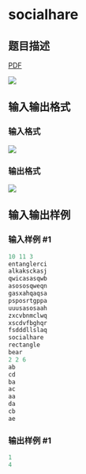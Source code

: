 # socialhare

## 题目描述

[problemUrl]: https://uva.onlinejudge.org/index.php?option=com_onlinejudge&Itemid=8&category=871&page=show_problem&problem=5035

[PDF](https://uva.onlinejudge.org/external/131/p13124.pdf)

![](https://cdn.luogu.com.cn/upload/vjudge_pic/UVA13124/47eebc44967a981a83d9f1a3f820ce41692312e9.png)

## 输入输出格式

### 输入格式

![](https://cdn.luogu.com.cn/upload/vjudge_pic/UVA13124/cb2d04732861fc554b429ecce58061a53a84b25a.png)

### 输出格式

![](https://cdn.luogu.com.cn/upload/vjudge_pic/UVA13124/f4d8cc277c4b4f347c7740babc8c45f298ebe77d.png)

## 输入输出样例

### 输入样例 #1

```cpp
10 11 3
entanglerci
alkaksckasj
qwicasasqwb
asososqweqn
gasxahqaqsa
psposrtgppa
uuusasosaah
zxcvbnmclwq
xscdvfbghqr
fsdddllslaq
socialhare
rectangle
bear
2 2 6
ab
cd
ba
ac
aa
da
cb
ae
```


### 输出样例 #1

```cpp
1
4
```


